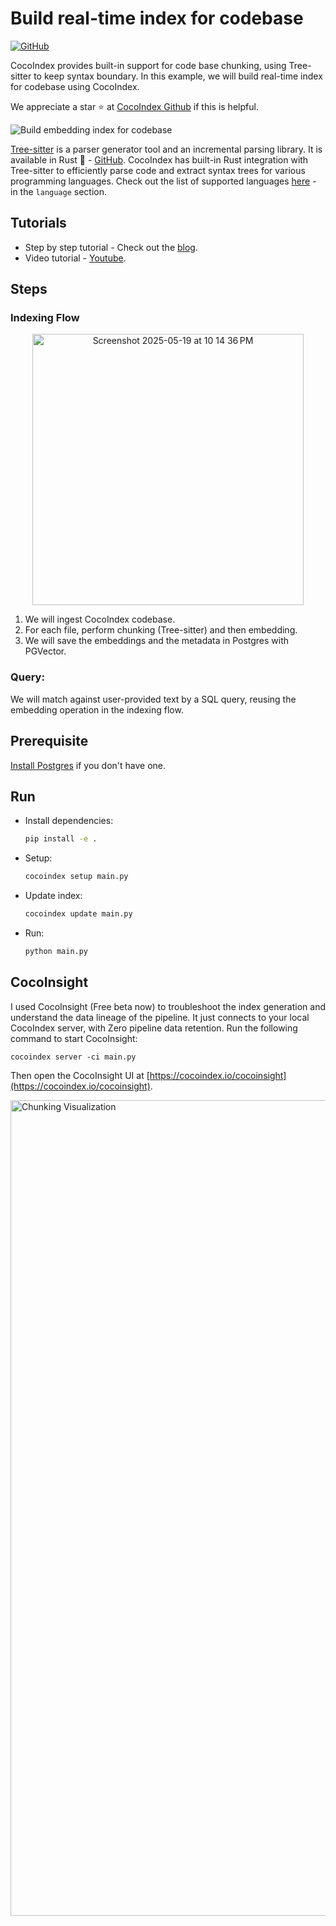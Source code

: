 # Build real-time index for codebase
[![GitHub](https://img.shields.io/github/stars/cocoindex-io/cocoindex?color=5B5BD6)](https://github.com/cocoindex-io/cocoindex)

CocoIndex provides built-in support for code base chunking, using Tree-sitter to keep syntax boundary. In this example, we will build real-time index for codebase using CocoIndex.

We appreciate a star ⭐ at [CocoIndex Github](https://github.com/cocoindex-io/cocoindex) if this is helpful.

![Build embedding index for codebase](https://github.com/user-attachments/assets/6dc5ce89-c949-41d4-852f-ad95af163dbd)

[Tree-sitter](https://en.wikipedia.org/wiki/Tree-sitter_%28parser_generator%29) is a parser generator tool and an incremental parsing library. It is available in Rust 🦀 - [GitHub](https://github.com/tree-sitter/tree-sitter). CocoIndex has built-in Rust integration with Tree-sitter to efficiently parse code and extract syntax trees for various programming languages. Check out the list of supported languages [here](https://cocoindex.io/docs/ops/functions#splitrecursively) - in the `language` section.


## Tutorials
- Step by step tutorial - Check out the [blog](https://cocoindex.io/blogs/index-code-base-for-rag).
- Video tutorial - [Youtube](https://youtu.be/G3WstvhHO24?si=Bnxu67Ax5Lv8b-J2).

## Steps

### Indexing Flow
<p align='center'>
  <img width="434" alt="Screenshot 2025-05-19 at 10 14 36 PM" src="https://github.com/user-attachments/assets/3a506034-698f-480a-b653-22184dae4e14" />
</p>

1. We will ingest CocoIndex codebase.
2. For each file, perform chunking (Tree-sitter) and then embedding.
3. We will save the embeddings and the metadata in Postgres with PGVector.

### Query:
We will match against user-provided text by a SQL query, reusing the embedding operation in the indexing flow.


## Prerequisite
[Install Postgres](https://cocoindex.io/docs/getting_started/installation#-install-postgres) if you don't have one.

## Run

- Install dependencies:
  ```bash
  pip install -e .
  ```

- Setup:

  ```bash
  cocoindex setup main.py
  ```

- Update index:

  ```bash
  cocoindex update main.py
  ```

- Run:

  ```bash
  python main.py
  ```

## CocoInsight
I used CocoInsight (Free beta now) to troubleshoot the index generation and understand the data lineage of the pipeline.
It just connects to your local CocoIndex server, with Zero pipeline data retention. Run the following command to start CocoInsight:

```
cocoindex server -ci main.py
```

Then open the CocoInsight UI at [https://cocoindex.io/cocoinsight](https://cocoindex.io/cocoinsight).

<img width="1305" alt="Chunking Visualization" src="https://github.com/user-attachments/assets/8e83b9a4-2bed-456b-83e5-b5381b28b84a" />
